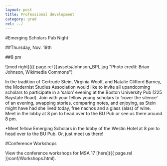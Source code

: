 ```yaml
---
layout: post
title: Professional development
category: grad
rel: ../
---
```



#Emerging Scholars Pub Night

##Thursday, Nov. 19th

##8 pm

![med right]({{ page.rel }}assets/Johnson_BPL.jpg "Photo credit: Brian Johnson, Wikimedia Commons")

In the tradition of Gertrude Stein, Virginia Woolf, and Natalie Clifford Barney, the Modernist Studies Association would like to invite all up­and­coming scholars to participate in a ‘salon’ evening at the Boston University Pub (225 Baystate Road). Join with your fellow young scholars to ‘cover the silence’ of an evening, swapping stories, comparing notes, and enjoying, as Stein might have had she lived today, free nachos and a glass (alas) of wine. Meet in the lobby at 8 pm to head over to the BU Pub or see us there around 8 pm. 

*Meet fellow Emerging Scholars in the lobby of the Westin Hotel at 8 pm to head over to the BU Pub. Or, just meet us there!

#Conference Workshops

View the conference workshops for MSA 17 [here]({{ page.rel }}conf/Workshops.html).